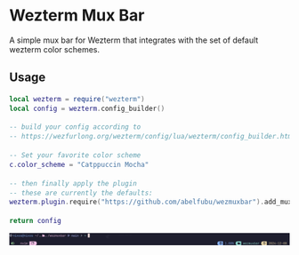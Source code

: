# Wezterm Mux Bar

A simple mux bar for Wezterm that integrates with the set of default wezterm color schemes.

## Usage

```lua
local wezterm = require("wezterm")
local config = wezterm.config_builder()

-- build your config according to
-- https://wezfurlong.org/wezterm/config/lua/wezterm/config_builder.html

-- Set your favorite color scheme
c.color_scheme = "Catppuccin Mocha"

-- then finally apply the plugin
-- these are currently the defaults:
wezterm.plugin.require("https://github.com/abelfubu/wezmuxbar").add_mux_bar(config)

return config
```

![CATPPUCCIN](https://raw.githubusercontent.com/abelfubu/wezmuxbar/main/images/catppuccin.png)
